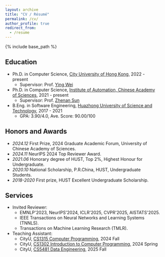 ```yaml
---
layout: archive
title: "CV / Résumé"
permalink: /cv/
author_profile: true
redirect_from:
  - /resume
---
```


{% include base_path %}


## Education

* Ph.D. in Computer Science, [City University of Hong Kong](https://www.cityu.edu.hk/), 2022 - present
  * Supervisor: Prof. [Ying Wei](https://wei-ying.net/)
* Ph.D. in Computer Science, [Institute of Automation, Chinese Academy of Sciences](https://english.ia.cas.cn/), 2021 - present
  * Supervisor: Prof. [Zhenan Sun](http://www.cbsr.ia.ac.cn/users/znsun/)
* B.Eng. in Software Engineering, [Huazhong University of Science and Technology](https://english.hust.edu.cn/), 2017 - 2021
  * GPA: 3.90/4.0, Ave. Score: 90.00/100



## Honors and Awards
- *2024.12*  First Prize, 2024 Graduate Academic Forum, University of Chinese Academy of Sciences.
- *2024.11*  NeurIPS 2024 Top Reviewer Award.
- *2021.06*  Honorary degree of HUST, Top 2%, Highest Honour for Undergraduate.
- *2020.10*  National Scholarship, P.R.China, HUST, Undergraduate Students.
- *2018-2020*  First prize, HUST Excellent Undergraduate Scholarship.
<!-- - *2016.10* Second prize, National (Senior) High School Mathematical Competition of China. -->
   

## Services
- Invited Reviewer:
  - EMNLP'2023, NeurIPS'2024, ICLR'2025, CVPR'2025, AISTATS'2025.
  <!-- - AIM-FM workshop@NeurIPS'2024. -->
  - IEEE Transactions on Neural Networks and Learning Systems (TNNLS).
  - Transactions on Machine Learning Research (TMLR).
- Teaching Assistant:
  - CityU, [CS1315 Computer Programming](https://www.cityu.edu.hk/catalogue/ug/current/course/CS1315.htm), 2024 Fall
  - CityU, [CS1302 Introduction to Computer Programming](https://www.cityu.edu.hk/catalogue/ug/202021/course/CS1302.htm), 2024 Spring
  - CityU, [CS5481 Data Engineering](https://www.cityu.edu.hk/catalogue/pg/202425/course/CS5481.htm), 2025 Fall

